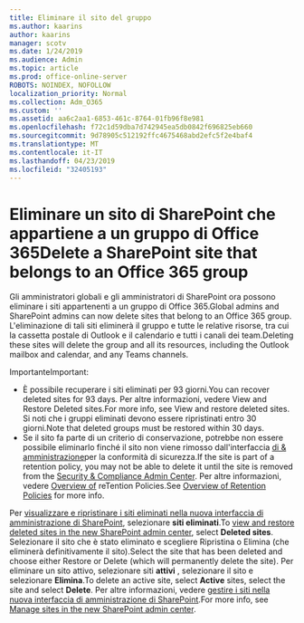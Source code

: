 ```yaml
---
title: Eliminare il sito del gruppo
ms.author: kaarins
author: kaarins
manager: scotv
ms.date: 1/24/2019
ms.audience: Admin
ms.topic: article
ms.prod: office-online-server
ROBOTS: NOINDEX, NOFOLLOW
localization_priority: Normal
ms.collection: Adm_O365
ms.custom: ''
ms.assetid: aa6c2aa1-6853-461c-8764-01fb96f8e981
ms.openlocfilehash: f72c1d59dba7d742945ea5db0842f696825eb660
ms.sourcegitcommit: 9d78905c512192ffc4675468abd2efc5f2e4baf4
ms.translationtype: MT
ms.contentlocale: it-IT
ms.lasthandoff: 04/23/2019
ms.locfileid: "32405193"
---
```

# <a name="delete-a-sharepoint-site-that-belongs-to-an-office-365-group"></a><span data-ttu-id="6ef56-102">Eliminare un sito di SharePoint che appartiene a un gruppo di Office 365</span><span class="sxs-lookup"><span data-stu-id="6ef56-102">Delete a SharePoint site that belongs to an Office 365 group</span></span>

<span data-ttu-id="6ef56-103">Gli amministratori globali e gli amministratori di SharePoint ora possono eliminare i siti appartenenti a un gruppo di Office 365.</span><span class="sxs-lookup"><span data-stu-id="6ef56-103">Global admins and SharePoint admins can now delete sites that belong to an Office 365 group.</span></span> <span data-ttu-id="6ef56-104">L'eliminazione di tali siti eliminerà il gruppo e tutte le relative risorse, tra cui la cassetta postale di Outlook e il calendario e tutti i canali dei team.</span><span class="sxs-lookup"><span data-stu-id="6ef56-104">Deleting these sites will delete the group and all its resources, including the Outlook mailbox and calendar, and any Teams channels.</span></span>
  
<span data-ttu-id="6ef56-105">Importante</span><span class="sxs-lookup"><span data-stu-id="6ef56-105">Important:</span></span>
- <span data-ttu-id="6ef56-106">È possibile recuperare i siti eliminati per 93 giorni.</span><span class="sxs-lookup"><span data-stu-id="6ef56-106">You can recover deleted sites for 93 days.</span></span> <span data-ttu-id="6ef56-107">Per altre informazioni, vedere View and Restore Deleted sites.</span><span class="sxs-lookup"><span data-stu-id="6ef56-107">For more info, see View and restore deleted sites.</span></span> <span data-ttu-id="6ef56-108">Si noti che i gruppi eliminati devono essere ripristinati entro 30 giorni.</span><span class="sxs-lookup"><span data-stu-id="6ef56-108">Note that deleted groups must be restored within 30 days.</span></span> 
- <span data-ttu-id="6ef56-109">Se il sito fa parte di un criterio di conservazione, potrebbe non essere possibile eliminarlo finché il sito non viene rimosso dall'interfaccia [di &amp; amministrazione](https://protection.office.com/?rfr=AdminCenter#/retention)per la conformità di sicurezza.</span><span class="sxs-lookup"><span data-stu-id="6ef56-109">If the site is part of a retention policy, you may not be able to delete it until the site is removed from the [Security &amp; Compliance Admin Center](https://protection.office.com/?rfr=AdminCenter#/retention).</span></span> <span data-ttu-id="6ef56-110">Per altre informazioni, vedere [Overview of](https://docs.microsoft.com/office365/securitycompliance/retention-policies#content-in-onedrive-accounts-and-sharepoint-sites) reTention Policies.</span><span class="sxs-lookup"><span data-stu-id="6ef56-110">See [Overview of Retention Policies](https://docs.microsoft.com/office365/securitycompliance/retention-policies#content-in-onedrive-accounts-and-sharepoint-sites) for more info.</span></span> 
  
<span data-ttu-id="6ef56-111">Per [visualizzare e ripristinare i siti eliminati nella nuova interfaccia di amministrazione di SharePoint](https://docs.microsoft.com/sharepoint/view-and-restore-deleted-sites-in-new-admin-center), selezionare **siti eliminati**.</span><span class="sxs-lookup"><span data-stu-id="6ef56-111">To [view and restore deleted sites in the new SharePoint admin center](https://docs.microsoft.com/sharepoint/view-and-restore-deleted-sites-in-new-admin-center), select **Deleted sites**.</span></span> <span data-ttu-id="6ef56-112">Selezionare il sito che è stato eliminato e scegliere Ripristina o Elimina (che eliminerà definitivamente il sito).</span><span class="sxs-lookup"><span data-stu-id="6ef56-112">Select the site that has been deleted and choose either Restore or Delete (which will permanently delete the site).</span></span> <span data-ttu-id="6ef56-113">Per eliminare un sito attivo, selezionare siti **attivi** , selezionare il sito e selezionare **Elimina**.</span><span class="sxs-lookup"><span data-stu-id="6ef56-113">To delete an active site, select **Active** sites, select the site and select **Delete**.</span></span> <span data-ttu-id="6ef56-114">Per altre informazioni, vedere [gestire i siti nella nuova interfaccia di amministrazione di SharePoint](https://docs.microsoft.com/sharepoint/manage-sites-in-new-admin-center).</span><span class="sxs-lookup"><span data-stu-id="6ef56-114">For more info, see [Manage sites in the new SharePoint admin center](https://docs.microsoft.com/sharepoint/manage-sites-in-new-admin-center).</span></span>
  

